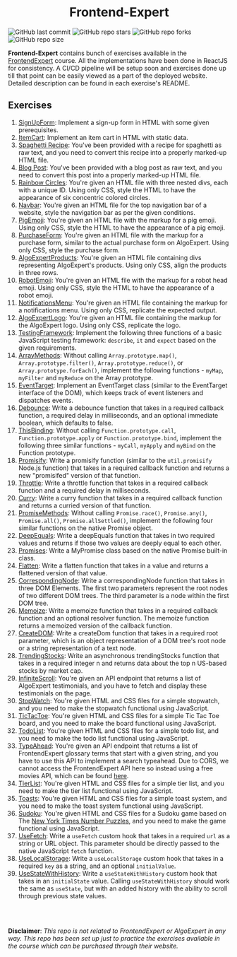 <h1 align='center'>Frontend-Expert</h1>

![GitHub last commit](https://img.shields.io/github/last-commit/demondaddy22/frontend-expert?color=%23BDF8A3&style=for-the-badge)
![GitHub repo stars](https://img.shields.io/github/stars/DemonDaddy22/frontend-expert?color=%231FCECB&style=for-the-badge)
![GitHub repo forks](https://img.shields.io/github/forks/DemonDaddy22/frontend-expert?color=%238BC7E6&style=for-the-badge)
![GitHub repo size](https://img.shields.io/github/repo-size/demondaddy22/frontend-expert?color=%236495ED&style=for-the-badge)

**Frontend-Expert** contains bunch of exercises available in the [FrontendExpert](https://www.algoexpert.io/frontend/product) course. All the implementations have been done in ReactJS for consistency. A CI/CD pipeline will be setup soon and exercises done up till that point can be easily viewed as a part of the deployed website. Detailed description can be found in each exercise's README.

## Exercises

1. [SignUpForm](./src/components/SignUpForm/README.md): Implement a sign-up form in HTML with some given prerequisites.
2. [ItemCart](./src/components/ItemCart/README.md): Implement an item cart in HTML with static data.
3. [Spaghetti Recipe](./src/components/SpaghettiRecipe/README.md): You've been provided with a recipe for spaghetti as raw text, and you need to convert this recipe into a properly marked-up HTML file.
4. [Blog Post](./src/components/BlogPost/README.md): You've been provided with a blog post as raw text, and you need to convert this post into a properly marked-up HTML file.
5. [Rainbow Circles](./src/components/RainbowCircles/README.md): You're given an HTML file with three nested divs, each with a unique ID. Using only CSS, style the HTML to have the appearance of six concentric colored circles.
6. [Navbar](./src/components/Navbar/README.md): You're given an HTML file for the top navigation bar of a website, style the navigation bar as per the given conditions.
7. [PigEmoji](./src/components/PigEmoji/README.md): You're given an HTML file with the markup for a pig emoji. Using only CSS, style the HTML to have the appearance of a pig emoji.
8. [PurchaseForm](./src/components/PurchaseForm/README.md): You're given an HTML file with the markup for a purchase form, similar to the actual purchase form on AlgoExpert. Using only CSS, style the purchase form.
9. [AlgoExpertProducts](./src/components/AlgoExpertProducts/README.md): You're given an HTML file containing divs representing AlgoExpert's products. Using only CSS, align the products in three rows.
10. [RobotEmoji](./src/components/RobotEmoji/README.md): You're given an HTML file with the markup for a robot head emoji. Using only CSS, style the HTML to have the appearance of a robot emoji.
11. [NotificationsMenu](./src/components/NotificationsMenu/README.md): You're given an HTML file containing the markup for a notifications menu. Using only CSS, replicate the expected output.
12. [AlgoExpertLogo](./src/components/AlgoExpertLogo/README.md): You're given an HTML file containing the markup for the AlgoExpert logo. Using only CSS, replicate the logo.
13. [TestingFramework](./src/components/TestingFramework/README.md): Implement the following three functions of a basic JavaScript testing framework: `describe`, `it` and `expect` based on the given requirements.
14. [ArrayMethods](./src/components/ArrayMethods/README.md): Without calling `Array.prototype.map()`, `Array.prototype.filter()`, `Array.prototype.reduce()`, or `Array.prototype.forEach()`, implement the following functions - `myMap`, `myFilter` and `myReduce` on the Array prototype.
15. [EventTarget](./src/components/EventTarget/README.md): Implement an EventTarget class (similar to the EventTarget interface of the DOM), which keeps track of event listeners and dispatches events.
16. [Debounce](./src/components/Debounce/README.md): Write a debounce function that takes in a required callback function, a required delay in milliseconds, and an optional immediate boolean, which defaults to false.
17. [ThisBinding](./src/components/ThisBinding/README.md): Without calling `Function.prototype.call`, `Function.prototype.apply` or `Function.prototype.bind`, implement the following three similar functions - `myCall`, `myApply` and `myBind` on the Function prototype.
18. [Promisify](./src/components/Promisify/README.md): Write a promisify function (similar to the `util.promisify` Node.js function) that takes in a required callback function and returns a new "promisifed" version of that function.
19. [Throttle](./src/components/Throttle/README.md): Write a throttle function that takes in a required callback function and a required delay in milliseconds.
20. [Curry](./src/components/Curry/README.md): Write a curry function that takes in a required callback function and returns a curried version of that function.
21. [PromiseMethods](./src/components/PromiseMethods/README.md): Without calling `Promise.race()`, `Promise.any()`, `Promise.all()`, `Promise.allSettled()`, implement the following four similar functions on the native Promise object.
22. [DeepEquals](./src/components/DeepEquals/README.md): Write a deepEquals function that takes in two required values and returns if those two values are deeply equal to each other.
23. [Promises](./src/components/Promises/README.md): Write a MyPromise class based on the native Promise built-in class.
24. [Flatten](./src/components/Flatten/README.md): Write a flatten function that takes in a value and returns a flattened version of that value.
25. [CorrespondingNode](./src/components/CorrespondingNode/README.md): Write a correspondingNode function that takes in three DOM Elements. The first two parameters represent the root nodes of two different DOM trees. The third parameter is a node within the first DOM tree.
26. [Memoize](./src/components/Memoize/README.md): Write a memoize function that takes in a required callback function and an optional resolver function. The memoize function returns a memoized version of the callback function.
27. [CreateDOM](./src/components/CreateDOM/README.md): Write a createDom function that takes in a required root parameter, which is an object representation of a DOM tree's root node or a string representation of a text node.
28. [TrendingStocks](./src/components/TrendingStocks/README.md): Write an asynchronous trendingStocks function that takes in a required integer n and returns data about the top n US-based stocks by market cap.
29. [InfiniteScroll](./src/components/InfiniteScroll/README.md): You're given an API endpoint that returns a list of AlgoExpert testimonials, and you have to fetch and display these testimonials on the page.
30. [StopWatch](./src/components/StopWatch/README.md): You're given HTML and CSS files for a simple stopwatch, and you need to make the stopwatch functional using JavaScript.
31. [TicTacToe](./src/components/TicTacToe/README.md): You're given HTML and CSS files for a simple Tic Tac Toe board, and you need to make the board functional using JavaScript.
32. [TodoList](./src/components/TodoList/README.md): You're given HTML and CSS files for a simple todo list, and you need to make the todo list functional using JavaScript.
33. [TypeAhead](./src/components/TypeAhead/README.md): You're given an API endpoint that returns a list of FrontendExpert glossary terms that start with a given string, and you have to use this API to implement a search typeahead. Due to CORS, we cannot access the FrontendExpert API here so instead using a free movies API, which can be found [here](https://rapidapi.com/SAdrian/api/moviesdatabase).
34. [TierList](./src/components/TierList/README.md): You're given HTML and CSS files for a simple tier list, and you need to make the tier list functional using JavaScript.
35. [Toasts](./src/components/Toasts/README.md): You're given HTML and CSS files for a simple toast system, and you need to make the toast system functional using JavaScript.
36. [Sudoku](./src/components/Sudoku/README.md): You're given HTML and CSS files for a Sudoku game based on The [New York Times Number Puzzles](https://www.nytimes.com/puzzles/sudoku), and you need to make the game functional using JavaScript.
37. [UseFetch](./src/components/UseFetch/README.md): Write a `useFetch` custom hook that takes in a required `url` as a string or URL object. This parameter should be directly passed to the native JavaScript `fetch` function.
38. [UseLocalStorage](./src/components/UseLocalStorage/README.md): Write a `useLocalStorage` custom hook that takes in a required `key` as a string, and an optional `initialValue`.
39. [UseStateWithHistory](./src/components/UseStateWithHistory/README.md): Write a `useStateWithHistory` custom hook that takes in an `initialState` value. Calling `useStateWithHistory` should work the same as `useState`, but with an added history with the ability to scroll through previous state values.

<br />
<br />

**Disclaimer**: _This repo is not related to FrontendExpert or AlgoExpert in any way. This repo has been set up just to practice the exercises available in the course which can be purchased through their website._
